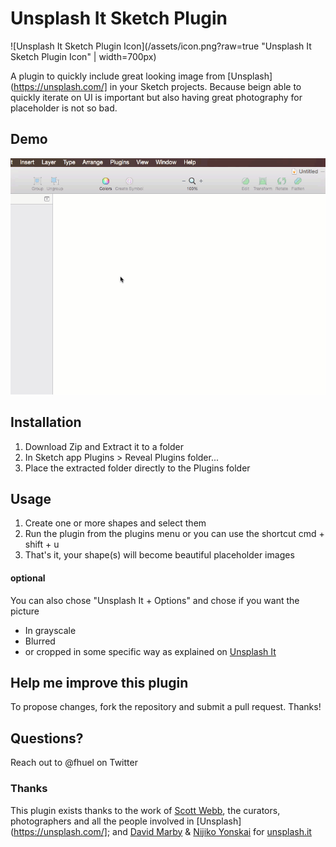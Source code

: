 # Unsplash It Sketch Plugin

![Unsplash It Sketch Plugin Icon](/assets/icon.png?raw=true "Unsplash It Sketch Plugin Icon" | width=700px)

A plugin to quickly include great looking image from [Unsplash](https://unsplash.com/] in your Sketch projects.
Because beign able to quickly iterate on UI is important but also having great photography for placeholder is not so bad.

## Demo
![Plugin Demo](/assets/demo.gif?raw=true "Unsplash It Sketch Plugin Demo Animation")

## Installation

1. Download Zip and Extract it to a folder
2. In Sketch app Plugins > Reveal Plugins folder...
3. Place the extracted folder directly to the Plugins folder


## Usage

1. Create one or more shapes and select them
2. Run the plugin from the plugins menu or you can use the shortcut cmd + shift + u
3. That's it, your shape(s) will become beautiful placeholder images

#### optional
You can also chose "Unsplash It + Options" and chose if you want the picture
- In grayscale
- Blurred
- or cropped in some specific way as explained on [Unsplash It](https://www.Unsplash.it)




## Help me improve this plugin
To propose changes, fork the repository and submit a pull request. Thanks!

## Questions?
Reach out to @fhuel on Twitter


### Thanks
This plugin exists thanks to the work of
[Scott Webb]("https://twitter.com/scotty_webb"), the curators, photographers and all the people involved in [Unsplash](https://unsplash.com/];
and [David Marby](http://dmarby.se/) & [Nijiko Yonskai](https://github.com/Nijikokun) for [unsplash.it](https://unsplash.it/)
